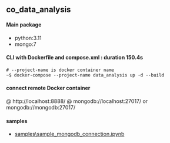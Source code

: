 ## co_data_analysis
#### Main package
- python:3.11
- mongo:7

#### CLI with Dockerfile and compose.xml : duration 150.4s
```
# --project-name is docker container name
~$ docker-compose --project-name data_analysis up -d --build
```
#### connect remote Docker container
@ http://localhost:8888/
@ mongodb://localhost:27017/ or mongodb://mongodb:27017/

#### samples
- [samples\sample_mongodb_connection.ipynb](./samples/sample_mongodb_connection.ipynb)
